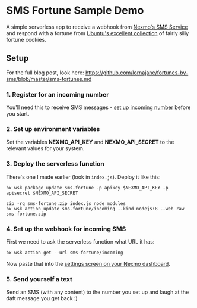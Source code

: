 # SMS Fortune Sample Demo

A simple serverless app to receive a webhook from [Nexmo's SMS Service](https://developer.nexmo.com/messaging/sms/overview) and respond with a fortune from [Ubuntu's excellent collection](https://packages.ubuntu.com/cosmic/fortune-mod) of fairly silly fortune cookies.

## Setup

For the full blog post, look here: https://github.com/lornajane/fortunes-by-sms/blob/master/sms-fortunes.md

### 1. Register for an incoming number

You'll need this to receive SMS messages - [set up incoming number](https://developer.nexmo.com/account/guides/numbers#rent-virtual-numbers) before you start.

### 2. Set up environment variables

Set the variables **NEXMO_API_KEY** and **NEXMO_API_SECRET** to the relevant values for your system.

### 3. Deploy the serverless function

There's one I made earlier (look in `index.js`).  Deploy it like this:

```
bx wsk package update sms-fortune -p apikey $NEXMO_API_KEY -p apisecret $NEXMO_API_SECRET

zip -rq sms-fortune.zip index.js node_modules
bx wsk action update sms-fortune/incoming --kind nodejs:8 --web raw sms-fortune.zip
```

### 4. Set up the webhook for incoming SMS

First we need to ask the serverless function what URL it has:

```
bx wsk action get --url sms-fortune/incoming
```

Now paste that into the [settings screen on your Nexmo dashboard](https://dashboard.nexmo.com/settings).

### 5. Send yourself a text

Send an SMS (with any content) to the number you set up and laugh at the daft message you get back :)


